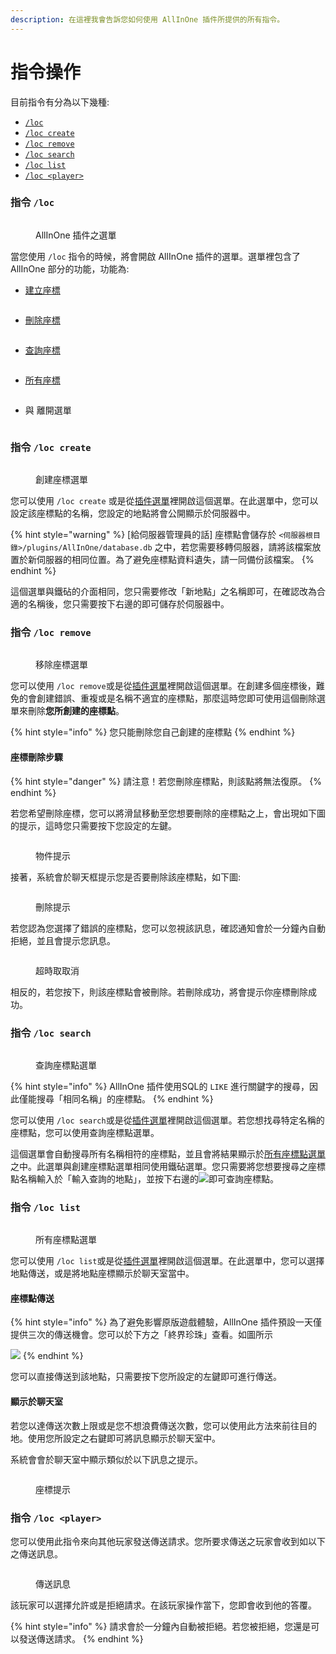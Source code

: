 ```yaml
---
description: 在這裡我會告訴您如何使用 AllInOne 插件所提供的所有指令。
---
```


# 指令操作

目前指令有分為以下幾種:

* [`/loc`](commands.md#zhi-ling-loc)
* [`/loc create`](commands.md#zhi-ling-loc-create)
* [`/loc remove`](commands.md#command-loc-remove)
* [`/loc search`](commands.md#command-loc-search)
* [`/loc list`](commands.md#command-loc-list)
* [`/loc <player>`](commands.md#command-loc-player)

### 指令  `/loc` <a href="#command-loc" id="command-loc"></a>

<figure><img src="../.gitbook/assets/image (21).png" alt=""><figcaption><p>AllInOne 插件之選單</p></figcaption></figure>

當您使用 `/loc` 指令的時候，將會開啟 AllInOne 插件的選單。選單裡包含了 AllInOne 部分的功能，功能為:

*   [建立座標](commands.md#zhi-ling-loc-create)

    <div align="left">

    <figure><img src="../.gitbook/assets/image.png" alt=""><figcaption></figcaption></figure>

    </div>
*   [刪除座標](commands.md#command-loc-remove)

    <div align="left">

    <figure><img src="../.gitbook/assets/image (1).png" alt=""><figcaption></figcaption></figure>

    </div>
*   [查詢座標](commands.md#command-loc-search)

    <div align="left">

    <figure><img src="../.gitbook/assets/image (2).png" alt=""><figcaption></figcaption></figure>

    </div>
*   [所有座標](commands.md#command-loc-list)

    <div align="left">

    <figure><img src="../.gitbook/assets/image (3).png" alt=""><figcaption></figcaption></figure>

    </div>
*   與 離開選單

    <div align="left">

    <figure><img src="../.gitbook/assets/image (4).png" alt=""><figcaption></figcaption></figure>

    </div>

### 指令 `/loc create` <a href="#command-loc-create" id="command-loc-create"></a>

<figure><img src="../.gitbook/assets/image (7).png" alt=""><figcaption><p>創建座標選單</p></figcaption></figure>

您可以使用 `/loc create` 或是從[插件選單](commands.md#command-loc)裡開啟這個選單。在此選單中，您可以設定該座標點的名稱，您設定的地點將會公開顯示於伺服器中。

{% hint style="warning" %}
\[給伺服器管理員的話] 座標點會儲存於 `<伺服器根目錄>/plugins/AllInOne/database.db` 之中，若您需要移轉伺服器，請將該檔案放置於新伺服器的相同位置。為了避免座標點資料遺失，請一同備份該檔案。
{% endhint %}

這個選單與鐵砧的介面相同，您只需要修改「新地點」之名稱即可，在確認改為合適的名稱後，您只需要按下右邊的<img src="../.gitbook/assets/image (8).png" alt="" data-size="original">即可儲存於伺服器中。

### 指令 `/loc remove` <a href="#command-loc-remove" id="command-loc-remove"></a>

<figure><img src="../.gitbook/assets/image (9).png" alt=""><figcaption><p>移除座標選單</p></figcaption></figure>

您可以使用 `/loc remove`或是從[插件選單](commands.md#command-loc)裡開啟這個選單。在創建多個座標後，難免的會創建錯誤、重複或是名稱不適宜的座標點，那麼這時您即可使用這個刪除選單來刪除**您所創建的座標點**。

{% hint style="info" %}
您只能刪除您自己創建的座標點
{% endhint %}

#### 座標刪除步驟 <a href="#remove-steps" id="remove-steps"></a>

{% hint style="danger" %}
請注意！若您刪除座標點，則該點將無法復原。
{% endhint %}

若您希望刪除座標，您可以將滑鼠移動至您想要刪除的座標點之上，會出現如下圖的提示，這時您只需要按下您設定的左鍵。

<figure><img src="../.gitbook/assets/image (10).png" alt=""><figcaption><p>物件提示</p></figcaption></figure>

接著，系統會於聊天框提示您是否要刪除該座標點，如下圖:

<figure><img src="../.gitbook/assets/image (11).png" alt=""><figcaption><p>刪除提示</p></figcaption></figure>

若您認為您選擇了錯誤的座標點，您可以忽視該訊息，確認通知會於一分鐘內自動拒絕，並且會提示您訊息。

<figure><img src="../.gitbook/assets/image (12).png" alt=""><figcaption><p>超時取取消</p></figcaption></figure>

相反的，若您按下<img src="../.gitbook/assets/image (13).png" alt="" data-size="line">，則該座標點會被刪除。若刪除成功，將會提示你座標刪除成功。

### 指令 `/loc search` <a href="#command-loc-search" id="command-loc-search"></a>

<figure><img src="../.gitbook/assets/image (14).png" alt=""><figcaption><p>查詢座標點選單</p></figcaption></figure>

{% hint style="info" %}
AllInOne 插件使用SQL的 `LIKE` 進行關鍵字的搜尋，因此僅能搜尋「相同名稱」的座標點。
{% endhint %}

您可以使用 `/loc search`或是從[插件選單](commands.md#command-loc)裡開啟這個選單。若您想找尋特定名稱的座標點，您可以使用查詢座標點選單。

這個選單會自動搜尋所有名稱相符的座標點，並且會將結果顯示於[所有座標點選單](commands.md#command-loc-list)之中。此選單與創建座標點選單相同使用鐵砧選單。您只需要將您想要搜尋之座標點名稱輸入於「輸入查詢的地點」，並按下右邊的![](<../.gitbook/assets/image (15).png>)即可查詢座標點。

### 指令 `/loc list` <a href="#command-loc-list" id="command-loc-list"></a>

<figure><img src="../.gitbook/assets/image (17).png" alt=""><figcaption><p>所有座標點選單</p></figcaption></figure>

您可以使用 `/loc list`或是從[插件選單](commands.md#command-loc)裡開啟這個選單。在此選單中，您可以選擇地點傳送，或是將地點座標顯示於聊天室當中。

#### 座標點傳送 <a href="#location-show-teleport" id="location-show-teleport"></a>

{% hint style="info" %}
為了避免影響原版遊戲體驗，AllInOne 插件預設一天僅提供三次的傳送機會。您可以於下方之「終界珍珠」查看。如圖所示

![](<../.gitbook/assets/image (18).png>)
{% endhint %}

您可以直接傳送到該地點，只需要按下您所設定的左鍵即可進行傳送。

#### 顯示於聊天室 <a href="#location-show-chat" id="location-show-chat"></a>

若您以達傳送次數上限或是您不想浪費傳送次數，您可以使用此方法來前往目的地。使用您所設定之右鍵即可將訊息顯示於聊天室中。

系統會會於聊天室中顯示類似於以下訊息之提示。

<figure><img src="../.gitbook/assets/image (19).png" alt=""><figcaption><p>座標提示</p></figcaption></figure>

### 指令 `/loc <player>` <a href="#command-loc-player" id="command-loc-player"></a>

您可以使用此指令來向其他玩家發送傳送請求。您所要求傳送之玩家會收到如以下之傳送訊息。

<figure><img src="../.gitbook/assets/image (20).png" alt=""><figcaption><p>傳送訊息</p></figcaption></figure>

該玩家可以選擇允許或是拒絕請求。在該玩家操作當下，您即會收到他的答覆。

{% hint style="info" %}
請求會於一分鐘內自動被拒絕。若您被拒絕，您還是可以發送傳送請求。
{% endhint %}
